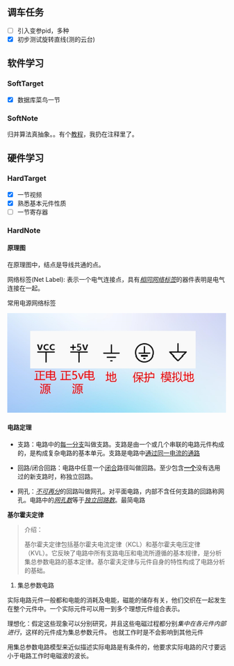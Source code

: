 ## 调车任务

- [ ] 引入变参pid，多种
- [x] 初步测试旋转直线(测的云台)

## 软件学习

### SoftTarget

- [x] 数据库菜鸟一节

### SoftNote

归并算法真抽象。。有个[教程](https://segmentfault.com/a/1190000037644412)，我扔在注释里了。

## 硬件学习

### HardTarget

- [x] 一节视频
- [x] 熟悉基本元件性质
- [ ] 一节寄存器

### HardNote

#### 原理图

在原理图中，结点是导线共通的点。

网络标签(Net Label): 表示一个电气连接点，具有<u>*相同网络标签*</u>的器件表明是电气连接在一起。

常用电源网络标签

![常用电源网络标签](./image/2.png)

#### 电路定理

* 支路：电路中的<u>每一分支</u>叫做支路。支路是由一个或几个串联的电路元件构成的，是构成复杂电路的基本单元。支路是电路中<u>通过同一电流的通路</u>

* 回路/闭合回路：电路中任意一个<u>闭合</u>路径叫做回路。至少包含<u>**一个**</u>没有选用过的新支路时，称独立回路。

* 网孔：<u>*不可再分*</u>的回路叫做网孔。对平面电路，内部不含任何支路的回路称网孔。电路中的<u>*网孔数*</u>等于<u>*独立回路数*</u>。最简电路

**基尔霍夫定律**

>介绍：
>
>基尔霍夫定律包括基尔霍夫电流定律（KCL）和基尔霍夫电压定律（KVL）。它反映了电路中所有支路电压和电流所遵循的基本规律，是分析集总参数电路的基本定律。基尔霍夫定律与元件自身的特性构成了电路分析的基础。

1. 集总参数电路

实际电路元件一般都和电能的消耗及电能，磁能的储存有关，他们交织在一起发生在整个元件中。一个实际元件可以用一到多个理想元件组合表示。

理想化：假定这些现象可以分别研究，并且这些电磁过程都分别*集中在各元件内部进行*，这样的元件成为集总参数元件。 也就工作时是不会影响到其他元件

用集总参数电路模型来近似描述实际电路是有条件的，他要求实际电路的尺寸要远小于电路工作时电磁波的波长。

